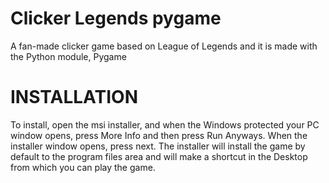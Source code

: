 # Clicker Legends pygame
A fan-made clicker game based on League of Legends and it is made with the Python module, Pygame

# INSTALLATION
To install, open the msi installer, and when the Windows protected your PC window opens, press More Info and then press Run Anyways.
When the installer window opens, press next.
The installer will install the game by default to the program files area and will make a shortcut in the Desktop from which you can play the game.
